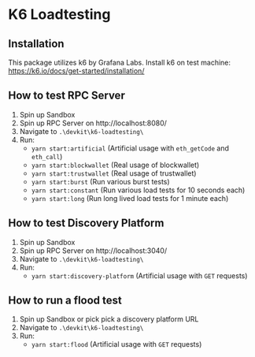 # K6 Loadtesting

## Installation

This package utilizes k6 by Grafana Labs.
Install k6 on test machine: https://k6.io/docs/get-started/installation/

## How to test RPC Server

1. Spin up Sandbox
2. Spin up RPC Server on http://localhost:8080/
3. Navigate to `.\devkit\k6-loadtesting\`
4. Run:
   - `yarn start:artificial` (Artificial usage with `eth_getCode` and `eth_call`)
   - `yarn start:blockwallet` (Real usage of blockwallet)
   - `yarn start:trustwallet` (Real usage of trustwallet)
   - `yarn start:burst` (Run various burst tests)
   - `yarn start:constant` (Run various load tests for 10 seconds each)
   - `yarn start:long` (Run long lived load tests for 1 minute each)

## How to test Discovery Platform

1. Spin up Sandbox
2. Spin up RPC Server on http://localhost:3040/
3. Navigate to `.\devkit\k6-loadtesting\`
4. Run:
   - `yarn start:discovery-platform` (Artificial usage with `GET` requests)

## How to run a flood test

1. Spin up Sandbox or pick pick a discovery platform URL
2. Navigate to `.\devkit\k6-loadtesting\`
3. Run:
   - `yarn start:flood` (Artificial usage with `GET` requests)
